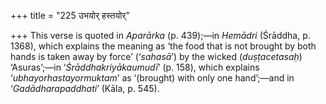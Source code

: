 +++
title = "225 उभयोर् हस्तयोर्"

+++
This verse is quoted in *Aparārka* (p. 439);—in *Hemādri* (Śrāddha, p.
1368), which explains the meaning as ‘the food that is not brought by
both hands is taken away by force’ (‘*sahasā*’) by the wicked
(*duṣṭacetasaḥ*) ‘Asuras’;—in ‘*Śrāddhakriyākaumudī*’ (p. 158), which
explains ‘*ubhayorhastayormuktam*’ as ‘(brought) with only one
hand’;—and in ‘*Gadādharapaddhati*’ (Kāla, p. 545).


